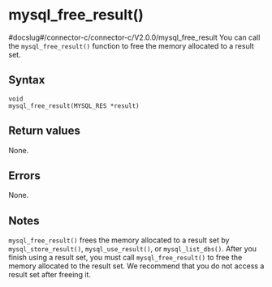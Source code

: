 mysql_free_result() 
========================================
#docslug#/connector-c/connector-c/V2.0.0/mysql_free_result
You can call the `mysql_free_result()` function to free the memory allocated to a result set. 

Syntax 
---------------------------

```unknow
void
mysql_free_result(MYSQL_RES *result)
```



Return values 
----------------------------------

None.

Errors 
---------------------------

None.

Notes 
--------------------------

`mysql_free_result()` frees the memory allocated to a result set by `mysql_store_result()`, `mysql_use_result()`, or `mysql_list_dbs()`. After you finish using a result set, you must call `mysql_free_result()` to free the memory allocated to the result set. We recommend that you do not access a result set after freeing it.
